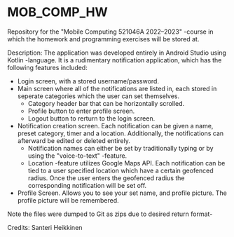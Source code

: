 # MOB_COMP_HW
Repository for the "Mobile Computing 521046A 2022–2023" -course in which the homework and programming exercises will be stored at.

Description: The application was developed entirely in Android Studio using Kotlin -language. It is a rudimentary notification application, which has the following features included:
* Login screen, with a stored  username/password.
* Main screen where all of the notifications are listed in, each stored in seperate categories which the user can set themselves. 
  * Category header bar that can be horizontally scrolled.
  * Profile button to enter profile screen.
  * Logout button to rerturn to the login screen.
* Notification creation screen. Each notification can be given a name, preset category, timer and a location. Additionally, the notifications can afterward be edited or deleted entirely.
  * Notification names can either be set by traditionally typing or by using the "voice-to-text" -feature.
  * Location -feature utilizes Google Maps API. Each notification can be tied to a user specified location which have a certain geofenced radius. Once the user enters the geofenced radius the corresponding notification will be set off.
* Profile Screen. Allows you to see your set name, and profile picture. The profile picture will be remembered.


Note the files were dumped to Git as zips due to desired return format-

Credits:
Santeri Heikkinen
